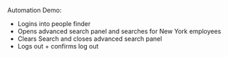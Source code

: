 Automation Demo:

- Logins into people finder
- Opens advanced search panel and searches for New York employees
- Clears Search and closes advanced search panel
- Logs out + confirms log out
